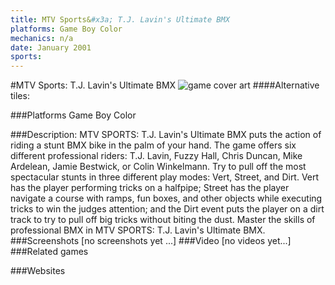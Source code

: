 ```yaml
---
title: MTV Sports&#x3a; T.J. Lavin's Ultimate BMX
platforms: Game Boy Color
mechanics: n/a
date: January 2001
sports: 
---
```

#MTV Sports: T.J. Lavin's Ultimate BMX
![game cover art](//images.igdb.com/igdb/image/upload/t_cover_big/xhrytelazx0uxfebtid6.jpg "Logo Title Text 1")
####Alternative tiles:

###Platforms
Game Boy Color

###Description:
MTV SPORTS: T.J. Lavin's Ultimate BMX puts the action of riding a stunt BMX bike in the palm of your hand. The game offers six different professional riders: T.J. Lavin, Fuzzy Hall, Chris Duncan, Mike Ardelean, Jamie Bestwick, or Colin Winkelmann. Try to pull off the most spectacular stunts in three different play modes: Vert, Street, and Dirt. Vert has the player performing tricks on a halfpipe; Street has the player navigate a course with ramps, fun boxes, and other objects while executing tricks to win the judges attention; and the Dirt event puts the player on a dirt track to try to pull off big tricks without biting the dust. Master the skills of professional BMX in MTV SPORTS: T.J. Lavin's Ultimate BMX.
###Screenshots
[no screenshots yet ...]
###Video
[no videos yet...]
###Related games

###Websites

